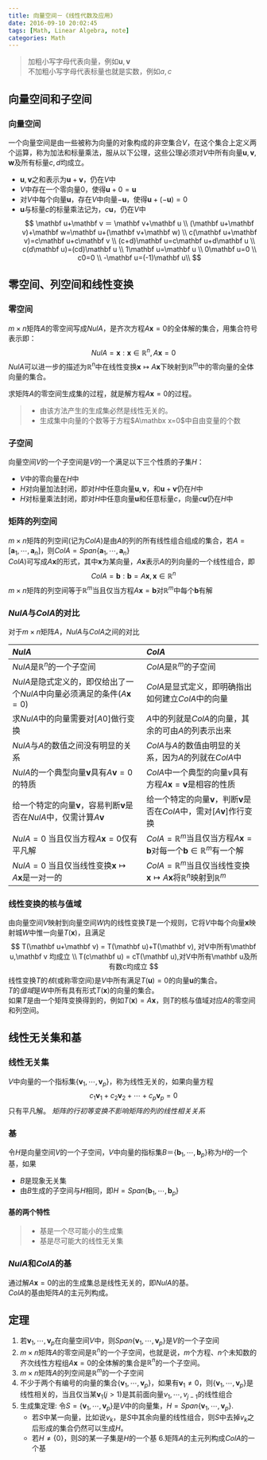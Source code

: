 ```yaml
---
title: 向量空间－《线性代数及应用》
date: 2016-09-10 20:02:45
tags: [Math, Linear Algebra, note]
categories: Math
---
```

> 加粗小写字母代表向量，例如$\mathbf u, \mathbf v$    
> 不加粗小写字母代表标量也就是实数，例如$a,c$   

## 向量空间和子空间
### 向量空间
一个向量空间是由一些被称为向量的对象构成的非空集合$V$，在这个集合上定义两个运算，称为加法和标量乘法，服从以下公理，这些公理必须对$V$中所有向量$\mathbf u,\mathbf v,\mathbf w$及所有标量$c,d$均成立。

* $\mathbf u, \mathbf v$之和表示为$\mathbf u+\mathbf v$，仍在$V$中
* $V$中存在一个零向量$0$，使得$\mathbf u+0=\mathbf u$
* 对$V$中每个向量$\mathbf u$，存在$V$中向量$-\mathbf u$，使得$\mathbf u+(-\mathbf u)=0$
* $\mathbf u$与标量$c$的标量乘法记为，$c\mathbf u$，仍在$V$中
$$
    \mathbf u+\mathbf v ＝ \mathbf v+\mathbf u \\
    (\mathbf u+\mathbf v)+\mathbf w=\mathbf u+(\mathbf v+\mathbf w) \\
    c(\mathbf u+\mathbf v)=c\mathbf u+c\mathbf v \\
    (c+d)\mathbf u=c\mathbf u+d\mathbf u \\
    c(d\mathbf u)=(cd)\mathbf u \\
    1\mathbf u=\mathbf u  \\
    0\mathbf u=0 \\
    c0=0 \\
    -\mathbf u=(-1)\mathbf u\\
$$

## 零空间、列空间和线性变换
### 零空间
$m\times n$矩阵$A$的零空间写成$NulA$，是齐次方程$A\mathbf x=0$的全体解的集合，用集合符号表示即：
$$
    NulA = {\mathbf x:\mathbf x \in \mathbb R^n, A\mathbf x =0}
$$
$NulA$可以进一步的描述为$\mathbb R^n$中在线性变换$\mathbf x \mapsto A\mathbf x$下映射到$\mathbb R^m$中的零向量的全体向量的集合。

求矩阵$A$的零空间生成集的过程，就是解方程$A\mathbf x=0$的过程。
>* 由该方法产生的生成集必然是线性无关的。
>* 生成集中向量的个数等于方程$A\mathbx x=0$中自由变量的个数


### 子空间
向量空间$V$的一个子空间是$V$的一个满足以下三个性质的子集$H$：

* $V$中的零向量在$H$中
* $H$对向量加法封闭，即对$H$中任意向量$\mathbf u,\mathbf v$，和$\mathbf u+\mathbf v$仍在$H$中
* $H$对标量乘法封闭，即对$H$中任意向量$\mathbf u$和任意标量$c$，向量$c\mathbf u$仍在$H$中

### 矩阵的列空间
$m\times n$矩阵的列空间(记为$ColA$)是由$A$的列的所有线性组合组成的集合，若$A=[\mathbf a_1,\cdots,\mathbf a_n]$，则$ColA = Span\{\mathbf a_1,\cdots,\mathbf a_n\}$    
$ColA$)可写成$A\mathbf x$的形式，其中$\mathbf x$为某向量，$A\mathbf x$表示$A$的列向量的一个线性组合，即
$$
    ColA = {\mathbf b:\mathbf b = A\mathbf x, \mathbf x \in \mathbb R^n}
$$
$m\times n$矩阵的列空间等于$\mathbb R^m$当且仅当方程$A\mathbf x=\mathbf b$对$\mathbb R^m$中每个$\mathbf b$有解

### $NulA$与$ColA$的对比
对于$m\times n$矩阵$A$，$NulA$与$ColA$之间的对比

|$NulA$|$ColA$|
|:-----|:-----|
|$NulA$是$\mathbb R^n$的一个子空间|$ColA$是$\mathbb R^m$的子空间|
|$NulA$是隐式定义的，即仅给出了一个$NulA$中向量必须满足的条件($A\mathbf x=0$)|$ColA$是显式定义，即明确指出如何建立$ColA$中的向量|
|求$NulA$中的向量需要对$[A 0]$做行变换|$A$中的列就是$ColA$的向量，其余的可由$A$的列表示出来|
|$NulA$与$A$的数值之间没有明显的关系|$ColA$与$A$的数值由明显的关系，因为$A$的列就在$ColA$中|
|$NulA$的一个典型向量$\mathbf v$具有$A\mathbf v=0$的特质|$ColA$中一个典型的向量$v$具有方程$A\mathbf x=\mathbf v$是相容的性质|
|给一个特定的向量$\mathbf v$，容易判断$\mathbf v$是否在$NulA$中，仅需计算$A\mathbf v$|给一个特定的向量$\mathbf v$，判断$\mathbf v$是否在$ColA$中，需对$[A \mathbf v]$作行变换|
|$NulA ={0}$ 当且仅当方程$A\mathbf x=0$仅有平凡解|$ColA =\mathbb R^m$当且仅当方程$A\mathbf x=\mathbf b$对每一个$\mathbf b \in \mathbb R^m$有一个解|
|$NulA ={0}$ 当且仅当线性变换$\mathbf x\mapsto A\mathbf x$是一对一的|$ColA =\mathbb R^m$当且仅当线性变换$\mathbf x\mapsto A\mathbf x$将$\mathbb R^n$映射到$\mathbb R^m$|

### 线性变换的核与值域
由向量空间$V$映射到向量空间$W$内的线性变换$T$是一个规则，它将$V$中每个向量$\mathbf x$映射城$W$中惟一向量$T(\mathbf x)$，且满足
$$
    T(\mathbf u+\mathbf v) = T(\mathbf u)+T(\mathbf v), 对V中所有\mathbf u,\mathbf v 均成立 \\
    T(c\mathbf u) = cT(\mathbf u),对V中所有\mathbf u及所有数c均成立
$$
线性变换$T$的*核*(或称零空间)是$V$中所有满足$T(\mathbf u)=0$的向量$\mathbf u$的集合。   
$T$的*值域*是$W$中所有具有形式$T(\mathbf x)$的向量的集合。      
如果$T$是由一个矩阵变换得到的，例如$T(\mathbf x)=A\mathbf x$，则$T$的核与值域对应$A$的零空间和列空间。 

## 线性无关集和基
### 线性无关集
$V$中向量的一个指标集$\{\mathbf v_1,\cdots,\mathbf v_p\}$，称为线性无关的，如果向量方程
$$
    c_1\mathbf v_1+c_2\mathbf v_2+\cdots+c_p\mathbf v_p = 0
$$
只有平凡解。
*矩阵的行初等变换不影响矩阵的列的线性相关关系*

### 基
令$H$是向量空间$V$的一个子空间，$V$中向量的指标集$B＝\{\mathbf b_1,\cdots,\mathbf b_p\}$称为$H$的一个基，如果
* $B$是现象无关集
* 由$B$生成的子空间与$H$相同，即$H=Span\{\mathbf b_1,\cdots,\mathbf b_p\}$

#### 基的两个特性
> * 基是一个尽可能小的生成集
> * 基是尽可能大的线性无关集

### $NulA$和$ColA$的基
通过解$A\mathbf x=0$的出的生成集总是线性无关的，即$NulA$的基。     
$ColA$的基由矩阵$A$的主元列构成。


## 定理
1. 若$\mathbf v_1,\cdots,\mathbf v_p$在向量空间$V$中，则$Span\{\mathbf v_1,\cdots,\mathbf v_p\}$是$V$的一个子空间
2. $m\times n$矩阵$A$的零空间是$\mathbb R^n$的一个子空间，也就是说，$m$个方程、$n$个未知数的齐次线性方程组$A\mathbf x=0$的全体解的集合是$\mathbb R^n$的一个子空间。
3. $m\times n$矩阵$A$的列空间是$\mathbb R^m$的一个子空间
4. 不少于两个有编号的向量的集合$\{\mathbf v_1,\cdots,\mathbf v_p\}$，如果有$\mathbf v_1 \neq0$，则$\{\mathbf v_1,\cdots,\mathbf v_p\}$是线性相关的，当且仅当某$\mathbf v_1(j>1)$是其前面向量$v_1,\cdots,v_{j-1}$的线性组合
5. 生成集定理: 令$S=\{\mathbf v_1,\cdots,\mathbf v_p\}$是$V$中的向量集，$H=Span\{\mathbf v_1,\cdots,\mathbf v_p\}$.
    * 若$S$中某一向量，比如说$v_k$，是$S$中其余向量的线性组合，则$S$中去掉$v_k$之后形成的集合仍然可以生成$H$。
    * 若$H\neq\{0\}$，则$S$的某一子集是$H$的一个基
6.矩阵$A$的主元列构成$ColA$的一个基





